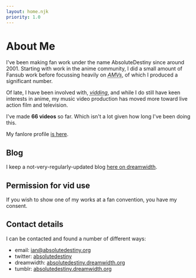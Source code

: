 ```yaml
---
layout: home.njk
priority: 1.0
---
```


# About Me

I've been making fan work under the name AbsoluteDestiny since around 2001\. Starting with work in the anime community, I did a small amount of Fansub work before focussing heavily on <dfn><abbr title="Anime Music Videos">AMVs</abbr></dfn>, of which I produced a significant number.

Of late, I have been involved with, <dfn><abbr title="live action fan music video making">vidding</abbr></dfn>, and while I do still have keen interests in anime, my music video production has moved more toward live action film and television.

I've made **66 videos** so far. Which isn't a lot given how long I've been doing this.

My fanlore profile [is here](http://fanlore.org/wiki/User:AbsoluteDestiny).

## Blog

I keep a not-very-regularly-updated blog [here on dreamwidth](http://absolutedestiny.dreamwidth.org).

## Permission for vid use

If you wish to show one of my works at a fan convention, you have my consent.

## Contact details

I can be contacted and found a number of different ways:

*   email: [ian@absolutedestiny.org](mailto:ian@absolutedestiny.org)
*   twitter: [absolutedestiny](https://twitter.com/absolutedestiny)
*   dreamwidth: [absolutedestiny.dreamwidth.org](https://absolutedestiny.dreamwidth.org)
*   tumblr: [absolutedestiny.dreamwidth.org](https://absolutedestiny.tumblr.com)